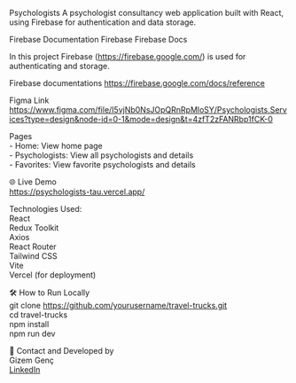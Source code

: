 Psychologists
A psychologist consultancy web application built with React, using Firebase for authentication and data storage.

Firebase Documentation
Firebase
Firebase Docs

In this project Firebase (https://firebase.google.com/) is used for authenticating and storage.

Firebase documentations
https://firebase.google.com/docs/reference

Figma Link  
https://www.figma.com/file/I5vjNb0NsJOpQRnRpMloSY/Psychologists.Services?type=design&node-id=0-1&mode=design&t=4zfT2zFANRbp1fCK-0

<!--Technical requirements: https://docs.google.com/document/d/1XbBDAmSOA0RxarsYS2X7xfVEuIgBoW4Qkp3gucw1wOc/edit?tab=t.0 -->

Pages   
    -  Home: View home page  
    -  Psychologists: View all psychologists and details  
    -  Favorites: View favorite psychologists and details


🌐 Live Demo  
https://psychologists-tau.vercel.app/

Technologies Used:  
React   
Redux Toolkit  
Axios  
React Router  
Tailwind CSS  
Vite  
Vercel (for deployment)  


🛠️ How to Run Locally  
git clone https://github.com/yourusername/travel-trucks.git  
cd travel-trucks  
npm install  
npm run dev  

📧 Contact and Developed by  
Gizem Genç  
[LinkedIn](https://www.linkedin.com/in/gizem-genc/)
